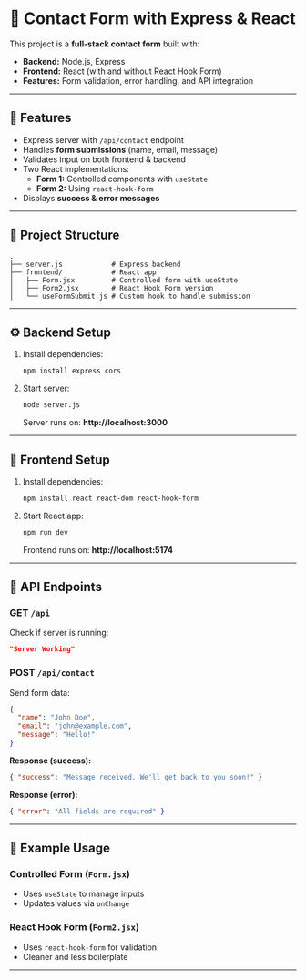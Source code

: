 # 📩 Contact Form with Express & React  

This project is a **full-stack contact form** built with:  
- **Backend:** Node.js, Express  
- **Frontend:** React (with and without React Hook Form)  
- **Features:** Form validation, error handling, and API integration  

---

## 🚀 Features
- Express server with `/api/contact` endpoint  
- Handles **form submissions** (name, email, message)  
- Validates input on both frontend & backend  
- Two React implementations:  
  - **Form 1:** Controlled components with `useState`  
  - **Form 2:** Using `react-hook-form`  
- Displays **success & error messages**  

---

## 📂 Project Structure
```
.
├── server.js            # Express backend
├── frontend/            # React app
│   ├── Form.jsx         # Controlled form with useState
│   ├── Form2.jsx        # React Hook Form version
│   └── useFormSubmit.js # Custom hook to handle submission
```

---

## ⚙️ Backend Setup
1. Install dependencies:
   ```bash
   npm install express cors
   ```
2. Start server:
   ```bash
   node server.js
   ```
   Server runs on: **http://localhost:3000**  

---

## 🎨 Frontend Setup
1. Install dependencies:
   ```bash
   npm install react react-dom react-hook-form
   ```
2. Start React app:
   ```bash
   npm run dev
   ```
   Frontend runs on: **http://localhost:5174**  

---

## 🔗 API Endpoints

### GET `/api`
Check if server is running:  
```json
"Server Working"
```

### POST `/api/contact`
Send form data:  
```json
{
  "name": "John Doe",
  "email": "john@example.com",
  "message": "Hello!"
}
```

**Response (success):**
```json
{ "success": "Message received. We'll get back to you soon!" }
```

**Response (error):**
```json
{ "error": "All fields are required" }
```

---

## 📝 Example Usage
### Controlled Form (`Form.jsx`)
- Uses `useState` to manage inputs  
- Updates values via `onChange`  

### React Hook Form (`Form2.jsx`)
- Uses `react-hook-form` for validation  
- Cleaner and less boilerplate  

---
